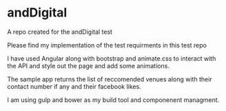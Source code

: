 # andDigital
A repo created for the andDigital test

Please find my implementation of the test requirments in this test repo

I have used Angular along with bootstrap and animate.css to interact with the API and style out the page and add some animations. 

The sample app returns the list of reccomended venues along with their contact number if any and their facebook likes.

I am using gulp and bower as my build tool and componenent managment.


